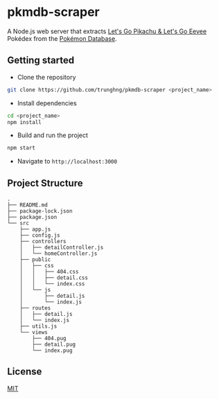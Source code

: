 # pkmdb-scraper

A Node.js web server that extracts [Let's Go Pikachu & Let's Go Eevee](https://pokemondb.net/pokedex/game/lets-go-pikachu-eevee) Pokédex from the [Pokémon Database](https://pokemondb.net).

## Getting started

- Clone the repository

```bash
git clone https://github.com/trunghng/pkmdb-scraper <project_name>
```

- Install dependencies

```bash
cd <project_name>
npm install
```

- Build and run the project

```bash
npm start
```

- Navigate to `http://localhost:3000`

## Project Structure
```
.
├── README.md
├── package-lock.json
├── package.json
└── src
    ├── app.js
    ├── config.js
    ├── controllers
    │   ├── detailController.js
    │   └── homeController.js
    ├── public
    │   ├── css
    │   │   ├── 404.css
    │   │   ├── detail.css
    │   │   └── index.css
    │   └── js
    │       ├── detail.js
    │       └── index.js
    ├── routes
    │   ├── detail.js
    │   └── index.js
    ├── utils.js
    └── views
        ├── 404.pug
        ├── detail.pug
        └── index.pug
```

## License

[MIT](https://choosealicense.com/licenses/mit/)
